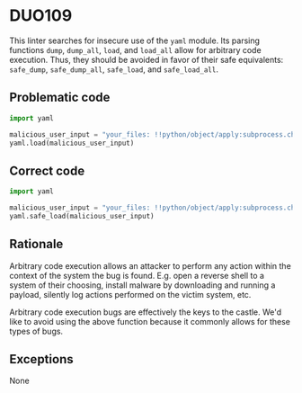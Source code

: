 # DUO109

This linter searches for insecure use of the `yaml` module. Its parsing
functions `dump`, `dump_all`, `load`, and `load_all` allow for arbitrary code
execution. Thus, they should be avoided in favor of their safe equivalents:
`safe_dump`, `safe_dump_all`, `safe_load`, and `safe_load_all`.

## Problematic code

```python
import yaml

malicious_user_input = "your_files: !!python/object/apply:subprocess.check_output ['ls']"
yaml.load(malicious_user_input)
```

## Correct code

```python
import yaml

malicious_user_input = "your_files: !!python/object/apply:subprocess.check_output ['ls']"
yaml.safe_load(malicious_user_input)
```

## Rationale

Arbitrary code execution allows an attacker to perform any action within the
context of the system the bug is found. E.g. open a reverse shell to a system
of their choosing, install malware by downloading and running a payload,
silently log actions performed on the victim system, etc.

Arbitrary code execution bugs are effectively the keys to the castle. We'd
like to avoid using the above function because it commonly allows for these
types of bugs.


## Exceptions

None
